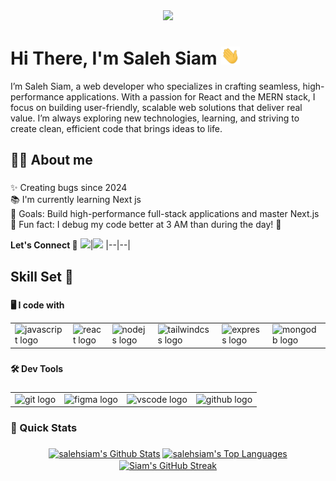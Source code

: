 <div align="center">
  <img height="250" src="https://i.ibb.co.com/8npf1prX/Black-Elegant-Modern-Personal-Linked-In-Banner.png"  />
</div>

<h1>Hi There, I'm Saleh Siam <img  src="https://raw.githubusercontent.com/ABSphreak/ABSphreak/master/gifs/Hi.gif" width="30px"></h1>

I’m Saleh Siam, a web developer who specializes in crafting seamless, high-performance applications. With a passion for React and the MERN stack, I focus on building user-friendly, scalable web solutions that deliver real value. I’m always exploring new technologies, learning, and striving to create clean, efficient code that brings ideas to life.

<h2 align="left">👩‍💻 About me</h2>

###

<p align="left">✨ Creating bugs since 2024<br>📚 I'm currently learning Next js <br>🎯 Goals:  Build high-performance full-stack applications and master Next.js<br>🎲 Fun fact:  I debug my code better at 3 AM than during the day! 🚀</p>

**Let's Connect :handshake:**
<a href="https://www.linkedin.com/in/saleh-siam-69950734b/"><img src="https://cdn2.iconfinder.com/data/icons/social-media-2285/512/1_Linkedin_unofficial_colored_svg-128.png" width="30"></a>|<a href="https://www.facebook.com/abusalehmdsiam.1/"><img src="https://upload.wikimedia.org/wikipedia/commons/5/51/Facebook_f_logo_%282019%29.svg" width="30"></a>
|--|--|

###

## Skill Set :muscle:

###

**🖥 I code with**
<table>
  <tr>
    <td> <img src="https://cdn.jsdelivr.net/gh/devicons/devicon/icons/javascript/javascript-original.svg" height="40" alt="javascript logo"  /></td>
    <td> <img src="https://cdn.jsdelivr.net/gh/devicons/devicon/icons/react/react-original.svg" height="40" alt="react logo"  /></td>
    <td> <img src="https://cdn.jsdelivr.net/gh/devicons/devicon/icons/nodejs/nodejs-original.svg" height="40" alt="nodejs logo"  /></td>
    <td>  <img src="https://cdn.simpleicons.org/tailwindcss/06B6D4" height="40" alt="tailwindcss logo"  /></td>
    <td>  <img src="https://skillicons.dev/icons?i=express" height="40" alt="express logo"  /></td>
        <td> <img src="https://cdn.simpleicons.org/mongodb/47A248" height="40" alt="mongodb logo"  /></td>
  </tr>
</table>

###

**🛠 Dev Tools**
###
<table>
  <tr>
    <td> <img src="https://cdn.simpleicons.org/git/F05032" height="40" alt="git logo"  /></td>
    <td> <img src="https://skillicons.dev/icons?i=figma" height="40" alt="figma logo"  /></td>
    <td> <img src="https://skillicons.dev/icons?i=vscode" height="40" alt="vscode logo"  /></td>
    <td> <img src="https://skillicons.dev/icons?i=github" height="40" alt="github logo"  /></td>
  </tr>
</table>





### 🚀 Quick Stats

###

<div align="center">
<a href="https://github.com/salehsiam"><img alt="salehsiam's Github Stats" src="https://denvercoder1-github-readme-stats.vercel.app/api/?username=salehsiam&show_icons=true&include_all_commits=true&count_private=true&theme=react&hide_border=true&bg_color=1F222E&title_color=F85D7F&icon_color=F8D866" height="192px"/></a>
  <a href="https://github.com/salehsiam"><img alt="salehsiam's Top Languages" src="https://denvercoder1-github-readme-stats.vercel.app/api/top-langs/?username=salehsiam&langs_count=8&layout=compact&theme=react&hide_border=true&bg_color=1F222E&title_color=F85D7F&icon_color=F8D866&hide=Jupyter%20Notebook,Roff" height="192px"/></a>

 
 </div>
<div align="center">
 <a href="https://github.com/salehsiam">
  <img align="center" src=https://github-readme-streak-stats.herokuapp.com?user=salehsiam&theme=dark&hide_border=true" alt="Siam's GitHub Streak" />
</a>
</div>

###







